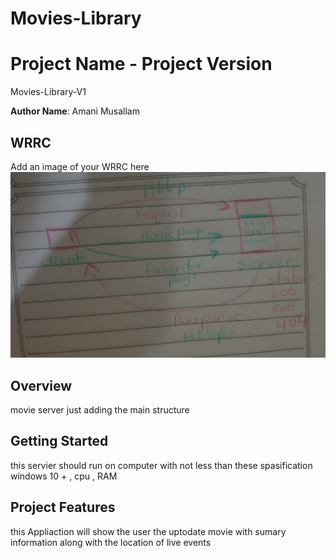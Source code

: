 # Movies-Library
# Project Name - Project Version
Movies-Library-V1

**Author Name**: Amani Musallam

## WRRC
Add an image of your WRRC here
![image](./img/wrrc.jpg)

## Overview
movie server just adding the main structure 
## Getting Started
this servier should run on computer with not less than these spasification 
windows 10 + , cpu , RAM 

## Project Features
this Appliaction will show the user the uptodate movie with sumary information along with the location of live events 